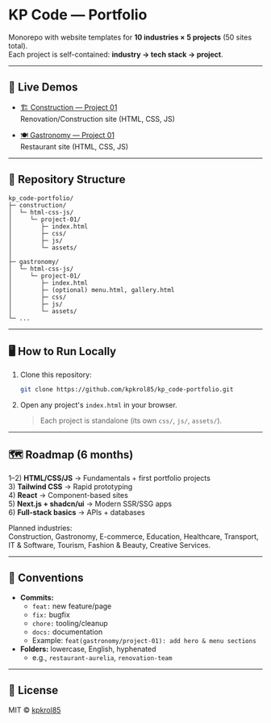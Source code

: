 # KP Code — Portfolio

Monorepo with website templates for **10 industries × 5 projects** (50 sites total).  
Each project is self-contained: **industry → tech stack → project**.

---

## 🚀 Live Demos

- [🏗 Construction — Project 01](https://kpkrol85.github.io/kp_code-portfolio/construction/html-css-js/project-01/index.html)  
  Renovation/Construction site (HTML, CSS, JS)

- [🍽 Gastronomy — Project 01](https://kpkrol85.github.io/kp_code-portfolio/gastronomy/html-css-js/project-01/index.html)  
  Restaurant site (HTML, CSS, JS)

---

## 📂 Repository Structure

```
kp_code-portfolio/
├─ construction/
│  └─ html-css-js/
│     └─ project-01/
│        ├─ index.html
│        ├─ css/
│        ├─ js/
│        └─ assets/
│
├─ gastronomy/
│  └─ html-css-js/
│     └─ project-01/
│        ├─ index.html
│        ├─ (optional) menu.html, gallery.html
│        ├─ css/
│        ├─ js/
│        └─ assets/
└─ ...
```

---

## 🖥 How to Run Locally

1. Clone this repository:  
   ```bash
   git clone https://github.com/kpkrol85/kp_code-portfolio.git
   ```
2. Open any project's `index.html` in your browser.  
   > Each project is standalone (its own `css/`, `js/`, `assets/`).

---

## 🗺 Roadmap (6 months)

1–2) **HTML/CSS/JS** → Fundamentals + first portfolio projects  
3) **Tailwind CSS** → Rapid prototyping  
4) **React** → Component-based sites  
5) **Next.js + shadcn/ui** → Modern SSR/SSG apps  
6) **Full-stack basics** → APIs + databases

Planned industries:  
Construction, Gastronomy, E-commerce, Education, Healthcare, Transport, IT & Software, Tourism, Fashion & Beauty, Creative Services.

---

## 📏 Conventions

- **Commits:**  
  - `feat:` new feature/page  
  - `fix:` bugfix  
  - `chore:` tooling/cleanup  
  - `docs:` documentation  
  - Example: `feat(gastronomy/project-01): add hero & menu sections`
- **Folders:** lowercase, English, hyphenated  
  - e.g., `restaurant-aurelia`, `renovation-team`

---

## 📜 License

MIT © [kpkrol85](https://github.com/kpkrol85)

